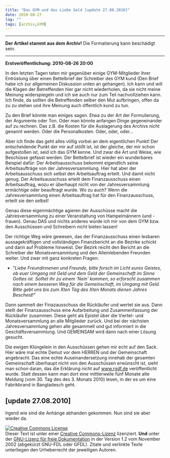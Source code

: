```yaml
---
title: "Das GYM und das Liebe Geld [update 27.08.2010]"
date: 2010-08-27
log: ""
tags: [archiv,GYM]
---
```

<hr><b>Der Artikel stammt aus dem Archiv!</b> Die Formatierung kann beschädigt sein.<hr>

<b>Erstveröffentlichung: 2010-08-26 20:00</b>

In den letzten Tagen taten mir gegenüber einige GYM-Mitglieder ihrer Entrüstung über einen Bettelbrief der Schreiber des GYM kund (Den Brief habe ich zur allgemeinen Diskussion unten an gehangen).  Ich kann und will die Klagen der Betreffenden hier gar nicht wiederholen, da sie nicht meine Meinung widerspiegeln und ich sie auch nur zum Teil nachvollziehen kann. Ich finde, da sollten die Betreffenden selber den Mut aufbringen, offen da zu zu stehen und ihre Meinung auch öffentlich kund zu tun.
<!--break-->
Zu den Brief könnte man einiges sagen. Etwa zu der Art der Formulierung, der Argumente oder Ton. Oder man könnte anfangen Dinge gegeneinander auf zu rechnen. Das z.B. die Kosten für die Auslagerung des Archivs nicht genannt werden. Oder die Personalkosten. Oder, oder, oder...

Aber ich finde das geht alles völlig vorbei an dem eigentlichen Punkt!  Der entscheidende Punkt der mir auf stößt ist, ist der gleiche, der mir schon aufgestoßen ist, seid ich das GYM kenne. Und zwar die Art und Weise, wie Beschüsse gefasst werden. Der Bettelbrief ist wieder ein wunderbares Beispiel dafür: Der Arbeitsausschuss bekommt eigendlich seine Arbeitsaufträge von der Jahresversammlung. Hier hat aber der Arbeitsausschuss sich selbst den Arbeitsauftrag erteilt. Und damit nicht genug. Der Arbeitsausschuss erteilt dem Finanzausschuss einen Arbeitsauftrag, wozu er überhaupt nicht von der Jahresversammlung ermächtige oder beauftragt wurde. Wo zu auch? Wenn die Jahresversammlung einen Arbeitsauftrag hat für den Finanzausschuss, erteilt sie den selbst!

Genau diese eigenmächtige agieren der Ausschüsse macht die Jahresversammlung zu einer Veranstaltung von Hampelmännern (und -frauen). Genau DAS und nichts anderes würde ich mir von dem GYM bzw. den Ausschüssen und Schreibern nicht bieten lassen!

Der richtige Weg wäre gewesen, das der Finanzausschuss einen lesbaren aussagekräftigen und vollständigen Finanzbericht an die Bezirke schickt und darin auf Probleme hinweist. Der Bezirk reicht den Bericht an die Schreiber der Monatsversammlung und den Alleinlebenden Freunden weiter. Und zwar mit ganz konkreten Fragen: 
<ul>
<li><i>"Liebe Freundinnenen und Freunde, bitte forsch im Licht eures Geistes, ob euer Umgang mit Geld und dem Geld der Gemeinschaft im Sinne Gottes ist. Solltet ihr zu einem 'Nein' kommen, so erforscht zusammen nach einem besseren Weg für die Gemeinschaft, im Umgang mit Geld. Bitte gebt uns bis zum Xten Tag des Xten Monats dienen Jahres Bescheid!" </i></li>
</ul>

Dann sammelt der Finazausschuss die Rückläufer und wertet sie aus. Dann stellt der Finanzausschuss eine Aufarbeitung und Zusammenfassung der Rückläufer zusammen.  Diese geht als Epistel über die Viertel- und Monatsversammlung an alle Mitglieder zurück. Und bei der nächsten Jahresversammlung gehen alle gesammelt und gut informiert in die Geschäftsversammlung. Und GEMEINSAM wird dann nach einer Lösung gesucht.

Die ewigen Klüngelein in den Ausschüssen gehen mir echt auf den Sack. Hier wäre mal echte Demut vor dem HERREN und der Gemeinschaft angebracht.  Das eine echte Auseinandersetzung innehab der gesamten Gemeinschaft überhaupt nicht von den Ausschüssen erwünscht ist, sieht man schon daran, das die Erklärung nicht auf www.rgdf.de veröffentlicht wurde. Statt dessen kann man dort eine mittlerweile fünf Monate alte Meldung  (vom 30. Tag des des 3. Monats 2010) lesen, in der es um eine Fabrikbrand in Bangladesch geht. 

<h2>[update 27.08.2010]</h2>

Irgend wie sind die Anhänge abhanden gekommen. Nun sind sie aber wieder da.


<a rel="license" href="http://creativecommons.org/licenses/by-sa/3.0/de/"><img alt="Creative Commons License" style="border-width: 0pt;" src="http://i.creativecommons.org/l/by-sa/3.0/de/88x31.png" /></a><br />
Dieser <span xmlns:dc="http://purl.org/dc/elements/1.1/" href="http://purl.org/dc/dcmitype/Text" rel="dc:type">Text</span> ist unter einer <a rel="license" href="http://creativecommons.org/licenses/by-sa/3.0/de/">Creative Commons-Lizenz</a> lizenziert. <b>Und</b> unter der <a href="http://de.wikipedia.org/wiki/GFDL">GNU-Lizenz f&uuml;r freie Dokumentation</a> in der Version 1.2 vom November 2002 (abgek&uuml;rzt GNU-FDL oder GFDL). Zitate und verlinkte Texte unterliegen den Urheberrecht der jeweiligen Autoren.
 
